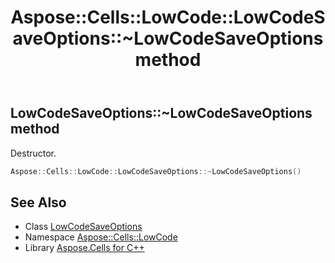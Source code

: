 ﻿---
title: Aspose::Cells::LowCode::LowCodeSaveOptions::~LowCodeSaveOptions method
linktitle: ~LowCodeSaveOptions
second_title: Aspose.Cells for C++ API Reference
description: 'Aspose::Cells::LowCode::LowCodeSaveOptions::~LowCodeSaveOptions method. Destructor in C++.'
type: docs
weight: 200
url: /cpp/aspose.cells.lowcode/lowcodesaveoptions/~lowcodesaveoptions/
---
## LowCodeSaveOptions::~LowCodeSaveOptions method


Destructor.

```cpp
Aspose::Cells::LowCode::LowCodeSaveOptions::~LowCodeSaveOptions()
```

## See Also

* Class [LowCodeSaveOptions](../)
* Namespace [Aspose::Cells::LowCode](../../)
* Library [Aspose.Cells for C++](../../../)
